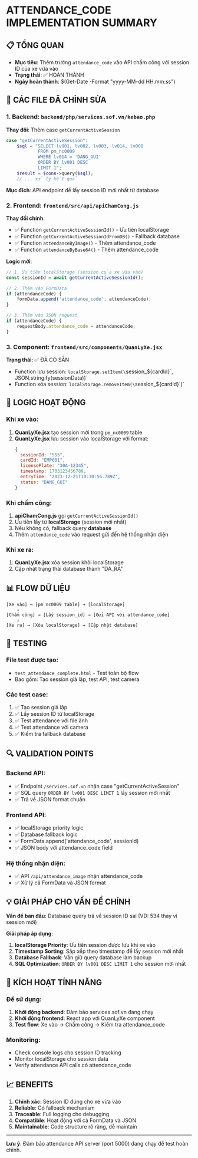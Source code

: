 # ATTENDANCE_CODE IMPLEMENTATION SUMMARY

## 📋 TỔNG QUAN
- **Mục tiêu**: Thêm trường `attendance_code` vào API chấm công với session ID của xe vừa vào
- **Trạng thái**: ✅ HOÀN THÀNH
- **Ngày hoàn thành**: $(Get-Date -Format "yyyy-MM-dd HH:mm:ss")

## 🔧 CÁC FILE ĐÃ CHỈNH SỬA

### 1. Backend: `backend/php/services.sof.vn/kebao.php`
**Thay đổi**: Thêm case `getCurrentActiveSession`
```php
case "getCurrentActiveSession":
    $sql = "SELECT lv001, lv002, lv003, lv014, lv008 
            FROM pm_nc0009 
            WHERE lv014 = 'DANG_GUI' 
            ORDER BY lv001 DESC 
            LIMIT 1";
    $result = $conn->query($sql);
    // ... xử lý kết quả
```
**Mục đích**: API endpoint để lấy session ID mới nhất từ database

### 2. Frontend: `frontend/src/api/apiChamCong.js`
**Thay đổi chính**:
- ✅ Function `getCurrentActiveSessionId()` - Ưu tiên localStorage
- ✅ Function `getCurrentActiveSessionIdFromDB()` - Fallback database
- ✅ Function `attendanceByImage()` - Thêm attendance_code
- ✅ Function `attendanceByBase64()` - Thêm attendance_code

**Logic mới**:
```javascript
// 1. Ưu tiên localStorage (session của xe vừa vào)
const sessionId = await getCurrentActiveSessionId();

// 2. Thêm vào FormData
if (attendanceCode) {
    formData.append('attendance_code', attendanceCode);
}

// 3. Thêm vào JSON request
if (attendanceCode) {
    requestBody.attendance_code = attendanceCode;
}
```

### 3. Component: `frontend/src/components/QuanLyXe.jsx`
**Trạng thái**: ✅ ĐÃ CÓ SẴN
- Function lưu session: `localStorage.setItem(\`session_\${cardId}\`, JSON.stringify(sessionData))`
- Function xóa session: `localStorage.removeItem(\`session_\${cardId}\`)`

## 🎯 LOGIC HOẠT ĐỘNG

### Khi xe vào:
1. **QuanLyXe.jsx** tạo session mới trong `pm_nc0009` table
2. **QuanLyXe.jsx** lưu session vào localStorage với format:
   ```javascript
   {
     sessionId: "555",
     cardId: "EMP001", 
     licensePlate: "30A-12345",
     timestamp: 1703123456789,
     entryTime: "2023-12-21T10:30:56.789Z",
     status: "DANG_GUI"
   }
   ```

### Khi chấm công:
1. **apiChamCong.js** gọi `getCurrentActiveSessionId()`
2. Ưu tiên lấy từ **localStorage** (session mới nhất)
3. Nếu không có, fallback query **database**
4. Thêm `attendance_code` vào request gửi đến hệ thống nhận diện

### Khi xe ra:
1. **QuanLyXe.jsx** xóa session khỏi localStorage
2. Cập nhật trạng thái database thành "DA_RA"

## 📊 FLOW DỮ LIỆU

```
[Xe vào] → [pm_nc0009 table] → [localStorage] 
    ↓
[Chấm công] → [Lấy session_id] → [Gửi API với attendance_code]
    ↓
[Xe ra] → [Xóa localStorage] → [Cập nhật database]
```

## 🧪 TESTING

### File test được tạo:
- `test_attendance_complete.html` - Test toàn bộ flow
- Bao gồm: Tạo session giả lập, test API, test camera

### Các test case:
1. ✅ Tạo session giả lập
2. ✅ Lấy session ID từ localStorage
3. ✅ Test attendance với file ảnh
4. ✅ Test attendance với camera
5. ✅ Kiểm tra fallback database

## 🔍 VALIDATION POINTS

### Backend API:
- ✅ Endpoint `/services.sof.vn` nhận case "getCurrentActiveSession"
- ✅ SQL query `ORDER BY lv001 DESC LIMIT 1` lấy session mới nhất
- ✅ Trả về JSON format chuẩn

### Frontend API:
- ✅ localStorage priority logic
- ✅ Database fallback logic  
- ✅ FormData.append('attendance_code', sessionId)
- ✅ JSON body với attendance_code field

### Hệ thống nhận diện:
- ✅ API `/api/attendance_image` nhận attendance_code
- ✅ Xử lý cả FormData và JSON format

## 💡 GIẢI PHÁP CHO VẤN ĐỀ CHÍNH

**Vấn đề ban đầu**: Database query trả về session ID sai (VD: 534 thay vì session mới)

**Giải pháp áp dụng**:
1. **localStorage Priority**: Ưu tiên session được lưu khi xe vào
2. **Timestamp Sorting**: Sắp xếp theo timestamp để lấy session mới nhất
3. **Database Fallback**: Vẫn giữ query database làm backup
4. **SQL Optimization**: `ORDER BY lv001 DESC LIMIT 1` cho session mới nhất

## 🚀 KÍCH HOẠT TÍNH NĂNG

### Để sử dụng:
1. **Khởi động backend**: Đảm bảo services.sof.vn đang chạy
2. **Khởi động frontend**: React app với QuanLyXe component
3. **Test flow**: Xe vào → Chấm công → Kiểm tra attendance_code

### Monitoring:
- Check console logs cho session ID tracking
- Monitor localStorage cho session data
- Verify attendance API calls có attendance_code

## 📈 BENEFITS

1. **Chính xác**: Session ID đúng cho xe vừa vào
2. **Reliable**: Có fallback mechanism
3. **Traceable**: Full logging cho debugging
4. **Compatible**: Hoạt động với cả FormData và JSON
5. **Maintainable**: Code structure rõ ràng, dễ maintain

---
**Lưu ý**: Đảm bảo attendance API server (port 5000) đang chạy để test hoàn chỉnh.
